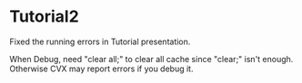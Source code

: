# Tutorial2

Fixed the running errors in Tutorial presentation.

When Debug, need "clear all;" to clear all cache since "clear;" isn't enough. Otherwise CVX may report errors if you debug it.
